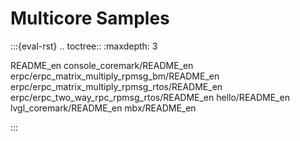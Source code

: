 # Multicore Samples

:::{eval-rst}
.. toctree::
   :maxdepth: 3

   README_en
   console_coremark/README_en
   erpc/erpc_matrix_multiply_rpmsg_bm/README_en
   erpc/erpc_matrix_multiply_rpmsg_rtos/README_en
   erpc/erpc_two_way_rpc_rpmsg_rtos/README_en
   hello/README_en
   lvgl_coremark/README_en
   mbx/README_en

:::
